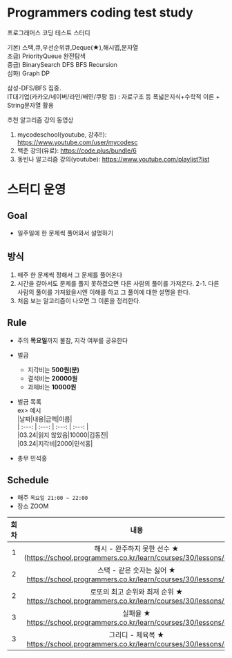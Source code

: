 # Programmers coding test study
프로그래머스 코딩 테스트 스터디

기본) 스택,큐,우선순위큐,Deque(★),해시맵,문자열  
초급) PriorityQueue 완전탐색  
중급) BinarySearch DFS BFS Recursion  
심화) Graph DP  

삼성-DFS/BFS 집중.  
IT대기업(카카오/네이버/라인/배민/쿠팡 등) : 자료구조 등 폭넓은지식+수학적 이론 + String문자열 활용  

추천 알고리즘 강의 동영상  
1. mycodeschool(youtube, 강추!!): https://www.youtube.com/user/mycodesc  
2. 백준 강의(유료): https://code.plus/bundle/6  
3. 동빈나 알고리즘 강의(youtube): https://www.youtube.com/playlist?list  


# 스터디 운영

## Goal
* 일주일에 한 문제씩 풀어와서 설명하기

## 방식
1. 매주 한 문제씩 정해서 그 문제를 풀어온다
2. 시간을 갈아서도 문제를 풀지 못하겠으면 다른 사람의 풀이를 가져온다.
2-1. 다른 사람의 풀이를 가져왔을시엔 이해를 하고 그 풀이에 대한 설명을 한다.
3. 처음 보는 알고리즘이 나오면 그 이론을 정리한다.  
        
## Rule
- 주의 **목요일**까지 불참, 지각 여부를 공유한다
- 벌금
    - 지각비는 **500원(분)**
    - 결석비는 **20000원**
    - 과제비는 **10000원**
    
- 벌금 목록  
ex> 예시    
|날짜|내용|금액|이름|  
| :---: | :---: | :---: | :---: |  
|03.24|읽지 않았음|10000|김동진|  
|03.24|지각비|2000|민석홍|  

- 총무 민석홍

## Schedule
- 매주  `목요일 21:00 ~ 22:00`  
- 장소 ZOOM
 
|회차|내용|날짜|
| :---: | :---: | :---: |
| 1 | 해시 - 완주하지 못한 선수 ★ (https://school.programmers.co.kr/learn/courses/30/lessons/42576)  | 22.07.14 |
| 2 | 스택 - 같은 숫자는 싫어 ★ https://school.programmers.co.kr/learn/courses/30/lessons/12906 | 22.07.21 |
| 2 | 로또의 최고 순위와 최저 순위 ★ https://school.programmers.co.kr/learn/courses/30/lessons/77484 | 22.07.21 |
| 3 | 실패율 ★ https://school.programmers.co.kr/learn/courses/30/lessons/42889 | 22.07.28 |
| 3 | 그리디 - 체육복 ★ https://school.programmers.co.kr/learn/courses/30/lessons/42862 | 22.07.28 |










